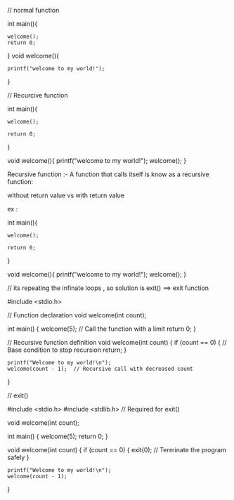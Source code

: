 
// normal function 

int main(){

    welcome();
    return 0;
}
void welcome(){

    printf("welcome to my world!");
}

// Recurcive function

int main(){

    welcome();

    return 0;
}

void welcome(){
    printf("welcome to my world!");
    welcome();
}

Recursive function :- A function that calls itself is know as a recursive function:


without return value  vs with return value

ex :  

int main(){

    welcome();

    return 0;
}

void welcome(){
    printf("welcome to my world!");
    welcome();
} 

// its repeating the infinate loops , so solution is exit() ==> exit function






#include <stdio.h>

// Function declaration
void welcome(int count);

int main() {
    welcome(5);  // Call the function with a limit
    return 0;
}

// Recursive function definition
void welcome(int count) {
    if (count == 0) {  // Base condition to stop recursion
        return;
    }
    
    printf("Welcome to my world!\n");
    welcome(count - 1);  // Recursive call with decreased count
}



// exit() 

#include <stdio.h>
#include <stdlib.h>  // Required for exit()

void welcome(int count);

int main() {
    welcome(5);
    return 0;
}

void welcome(int count) {
    if (count == 0) {
        exit(0);  // Terminate the program safely
    }

    printf("Welcome to my world!\n");
    welcome(count - 1);
}
